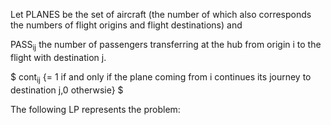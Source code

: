 Let PLANES be the set of aircraft (the number of which also corresponds the numbers of flight origins and flight destinations) and 

PASS<sub>ij</sub> the number of passengers transferring at the hub from origin i to the flight with destination j. 

$ cont<sub>ij</sub> {= 1 if and only if the plane coming from i continues its journey to destination j,0 otherwsie} $
              
The following LP represents the problem:

